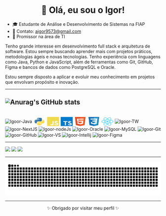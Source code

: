 <h1 align="center">👋 Olá, eu sou o Igor!</h1>

- 🎓 Estudante de Análise e Desenvolvimento de Sistemas na FIAP  
- 📧 Contato: aigor9573@gmail.com
- 🚀 Promissor na área de TI  
 

Tenho grande interesse em desenvolvimento full stack e arquitetura de software. Estou sempre buscando aprender mais com projetos práticos, metodologias ágeis e novas tecnologias. Tenho experiência com linguagens como Java, Python e JavaScript, além de ferramentas como Git, GitHub, Figma e bancos de dados como PostgreSQL e Oracle.

Estou sempre disposto a aplicar e evoluir meu conhecimento em projetos que envolvam propósito e inovação.

---
![Anurag's GitHub stats](https://github-readme-stats.vercel.app/api?username=Igo00r&show_icons=true&theme=transparent)
---

<div style="display: inline_block"><br>
  <!-- Linguagens de Programação -->
  <img align="center" alt="Igoor-Java" height="30" width="40" src="https://devicon-website.vercel.app/api/java/original.svg">
  <img align="center" alt="Igoor-Python" height="30" width="40" src="https://raw.githubusercontent.com/devicons/devicon/master/icons/python/python-original.svg">
  <img align="center" alt="Igoor-Js" height="30" width="40" src="https://raw.githubusercontent.com/devicons/devicon/master/icons/javascript/javascript-plain.svg">
  <img align="center" alt="Igoor-Ts" height="30" width="40" src="https://raw.githubusercontent.com/devicons/devicon/master/icons/typescript/typescript-plain.svg">

  <!-- Front-End -->
  <img align="center" alt="Igoor-HTML" height="30" width="40" src="https://raw.githubusercontent.com/devicons/devicon/master/icons/html5/html5-original.svg">
  <img align="center" alt="Igoor-CSS" height="30" width="40" src="https://raw.githubusercontent.com/devicons/devicon/master/icons/css3/css3-original.svg">
  <img align="center" alt="Igoor-React" height="30" width="40" src="https://raw.githubusercontent.com/devicons/devicon/master/icons/react/react-original.svg">
  <img align="center" alt="Igoor-TW" height="30" width="40" src="https://devicon-website.vercel.app/api/tailwindcss/plain.svg">
  <img align="center" alt="Igoor-NextJS" height="30" width="40" src="https://devicon-website.vercel.app/api/nextjs/original.svg">

  <!-- Back-End / Banco de Dados -->
  <img align="center" alt="Igoor-nodeJs" height="30" width="40" src="https://devicon-website.vercel.app/api/nodejs/original.svg">
  <img align="center" alt="Igoor-Oracle" height="30" width="40" src="https://devicon-website.vercel.app/api/oracle/original.svg">
  <img align="center" alt="Igoor-MySQL" height="30" width="40" src="https://devicon-website.vercel.app/api/mysql/original.svg"></img>

  <!-- Ferramentas -->
  <img align="center" alt="Igoor-Git" height="30" width="40" src="https://devicon-website.vercel.app/api/git/original.svg">
  <img align="center" alt="Igoor-GitHub" height="30" width="40" src="https://devicon-website.vercel.app/api/github/original.svg">
  <img align="center" alt="Igoor-VS" height="30" width="40" src="https://devicon-website.vercel.app/api/vscode/original.svg">
  <img align="center" alt="Igoor-Intellij" height="30" width="40" src="https://devicon-website.vercel.app/api/intellij/original.svg">
  <img align="center" alt="Igoor-Figma" height="30" width="40" src="https://devicon-website.vercel.app/api/figma/original.svg">
</div>

---
<div> 
  <a href="(https://www.instagram.com/igoo0r__/)" target="_blank"><img src="https://img.shields.io/badge/-Instagram-%23E4405F?style=for-the-badge&logo=instagram&logoColor=white" target="_blank"></a>
  <a href = "mailto:aigor9573@gmail.com"><img src="https://img.shields.io/badge/Gmail-D14836?style=for-the-badge&logo=gmail&logoColor=white" target="_blank"></a>
  <a href="https://www.linkedin.com/in/igoor-alves-197a232b5/" target="_blank"><img src="https://img.shields.io/badge/-LinkedIn-%230077B5?style=for-the-badge&logo=linkedin&logoColor=white" target="_blank"></a> 

---

<picture>
  <source media="(prefers-color-scheme: dark)" srcset="https://raw.githubusercontent.com/Igo00r/Igo00r/output/github-contribution-grid-snake-dark.svg">
  <source media="(prefers-color-scheme: light)" srcset="https://raw.githubusercontent.com/Igo00r/Igo00r/output/github-contribution-grid-snake.svg">
  <img alt="github contribution grid snake animation" src="https://raw.githubusercontent.com/Igo00r/Igo00r/output/github-contribution-grid-snake.svg">
</picture>

---

<p align="center">✨ Obrigado por visitar meu perfil ✨</p>

